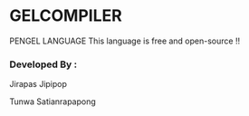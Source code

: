 # GELCOMPILER
PENGEL LANGUAGE
This language is free and open-source !!

### Developed By :

Jirapas Jipipop

Tunwa Satianrapapong

